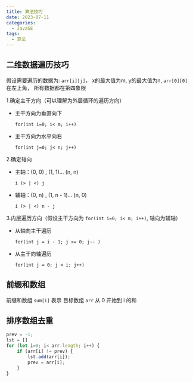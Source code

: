 ```yaml
---
title: 算法技巧
date: 2023-07-11
categories:
  - JavaSE
tags:
  - 算法
---
```


## 二维数据遍历技巧

假设需要遍历的数据为: `arr[i][j]`， x的最大值为m, y的最大值为n, `arr[0][0]` 在左上角， 所有数据都在第四象限

1.确定主干方向（可以理解为外层循环的遍历方向）

* 主干方向为垂直向下

  `for(int i=0; i< m; i++)`

* 主干方向为水平向右

  `for(int j=0; j< n; j++)`

2.确定轴向

* 主轴：(0, 0) , (1, 1)... (n, n)

  `i (> | <) j`
* 辅轴：(0, n) , (1, n - 1)... (n, 0)

  `i (> | <) n - j`

3.内层遍历方向（假设主干方向为 `for(int i=0; i< m; i++)`, 轴向为辅轴）

* 从轴向主干遍历

  `for(int j = i - 1; j >= 0; j-- )`
* 从主干向轴遍历

  `for(int j = 0; j < i; j++)`

## 前缀和数组

前缀和数组 `sum[i]` 表示 目标数组 `arr` 从 0 开始到 i 的和


## 排序数组去重
```js
prev = -1;
lst = []
for (let i=0; i< arr.length; i++) {
    if (arr[i] != prev) {
        lst.add(arr[i]);
        prev = arr[i];
    }
}
```